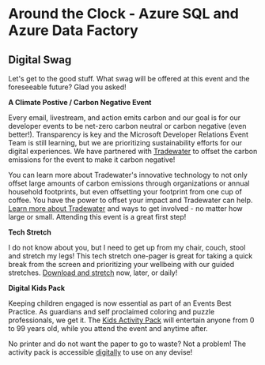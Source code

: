 # Around the Clock - Azure SQL and Azure Data Factory

## Digital Swag

Let's get to the good stuff. What swag will be offered at this event and the foreseeable future? Glad you asked!

**A Climate Postive / Carbon Negative Event**

Every email, livestream, and action emits carbon and our goal is for our developer events to be net-zero carbon neutral or carbon negative (even better!). Transparency is key and the Microsoft Developer Relations Event Team is still learning, but we are prioritizing sustainability efforts for our digital experiences. We have partnered with [Tradewater](https://tradewater.us/) to offset the carbon emissions for the event to make it carbon negative!

You can learn more about Tradewater's innovative technology to not only offset large amounts of carbon emissions through organizations or annual household footprints, but even offsetting your footprint from one cup of coffee. You have the power to offset your impact and Tradewater can help. [Learn more about Tradewater](https://tradewater.us/offsetnow/) and ways to get involved - no matter how large or small. Attending this event is a great first step!

**Tech Stretch**

I do not know about you, but I need to get up from my chair, couch, stool and stretch my legs! This tech stretch one-pager is great for taking a quick break from the screen and prioritizing your wellbeing with our guided stretches. [Download and stretch](https://github.com/microsoft/aroundtheclock/blob/main/Tech%20Stretch.jpg) now, later, or daily!

**Digital Kids Pack**

Keeping children engaged is now essential as part of an Events Best Practice. As guardians and self proclaimed coloring and puzzle professionals, we get it. The [Kids Activity Pack](https://workbooks.aaron-powell.com/?WT.mc_id=aroundtheclock-workbooks-cxa) will entertain anyone from 0 to 99 years old, while you attend the event and anytime after. 

No printer and do not want the paper to go to waste? Not a problem! The activity pack is accessible [digitally](https://workbooks.aaron-powell.com/?WT.mc_id=aroundtheclock-workbooks-cxa) to use on any devise! 
